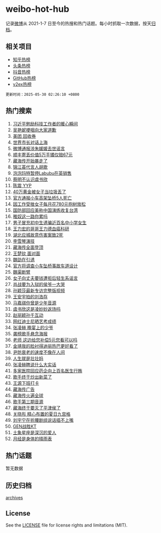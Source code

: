# weibo-hot-hub

记录[微博](https://www.weibo.com)从 2021-1-7 日至今的热搜和热门话题。每小时抓取一次数据，按天[归档](archives)。

## 相关项目

- [知乎热榜](https://github.com/lonnyzhang423/zhihu-hot-hub)
- [头条热榜](https://github.com/lonnyzhang423/toutiao-hot-hub)
- [抖音热榜](https://github.com/lonnyzhang423/douyin-hot-hub)
- [GitHub热榜](https://github.com/lonnyzhang423/github-hot-hub)
- [v2ex热榜](https://github.com/lonnyzhang423/v2ex-hot-hub)


`更新时间：2025-05-30 02:26:10 +0800`

## 热门搜索

1. [习近平勉励科技工作者的暖心瞬间](https://m.weibo.cn/search?containerid=100103type%3D1%26t%3D10%26q%3D%23%E4%B9%A0%E8%BF%91%E5%B9%B3%E5%8B%89%E5%8A%B1%E7%A7%91%E6%8A%80%E5%B7%A5%E4%BD%9C%E8%80%85%E7%9A%84%E6%9A%96%E5%BF%83%E7%9E%AC%E9%97%B4%23&stream_entry_id=51&isnewpage=1&extparam=seat%3D1%26filter_type%3Drealtimehot%26stream_entry_id%3D51%26c_type%3D51%26q%3D%2523%25E4%25B9%25A0%25E8%25BF%2591%25E5%25B9%25B3%25E5%258B%2589%25E5%258A%25B1%25E7%25A7%2591%25E6%258A%2580%25E5%25B7%25A5%25E4%25BD%259C%25E8%2580%2585%25E7%259A%2584%25E6%259A%2596%25E5%25BF%2583%25E7%259E%25AC%25E9%2597%25B4%2523%26pos%3D0%26cate%3D10103%26dgr%3D0%26display_time%3D1748543169%26pre_seqid%3D17485431693570175148787)
1. [吴艳妮哽咽向大家道歉](https://m.weibo.cn/search?containerid=100103type%3D1%26t%3D10%26q%3D%23%E5%90%B4%E8%89%B3%E5%A6%AE%E5%93%BD%E5%92%BD%E5%90%91%E5%A4%A7%E5%AE%B6%E9%81%93%E6%AD%89%23&stream_entry_id=31&isnewpage=1&extparam=seat%3D1%26stream_entry_id%3D31%26q%3D%2523%25E5%2590%25B4%25E8%2589%25B3%25E5%25A6%25AE%25E5%2593%25BD%25E5%2592%25BD%25E5%2590%2591%25E5%25A4%25A7%25E5%25AE%25B6%25E9%2581%2593%25E6%25AD%2589%2523%26pos%3D0%26realpos%3D1%26filter_type%3Drealtimehot%26c_type%3D31%26flag%3D2%26band_rank%3D1%26cate%3D5001%26lcate%3D5001%26dgr%3D0%26display_time%3D1748543169%26pre_seqid%3D17485431693570175148787)
1. [美团 回收券](https://m.weibo.cn/search?containerid=100103type%3D1%26t%3D10%26q%3D%E7%BE%8E%E5%9B%A2+%E5%9B%9E%E6%94%B6%E5%88%B8&stream_entry_id=31&isnewpage=1&extparam=seat%3D1%26stream_entry_id%3D31%26q%3D%25E7%25BE%258E%25E5%259B%25A2%2520%25E5%259B%259E%25E6%2594%25B6%25E5%2588%25B8%26pos%3D1%26realpos%3D2%26filter_type%3Drealtimehot%26c_type%3D31%26flag%3D2%26band_rank%3D2%26cate%3D5001%26lcate%3D5001%26dgr%3D0%26display_time%3D1748543169%26pre_seqid%3D17485431693570175148787)
1. [世界市长对话上海](https://m.weibo.cn/search?containerid=100103type%3D1%26t%3D10%26q%3D%23%E4%B8%96%E7%95%8C%E5%B8%82%E9%95%BF%E5%AF%B9%E8%AF%9D%E4%B8%8A%E6%B5%B7%23&stream_entry_id=31&isnewpage=1&extparam=seat%3D1%26stream_entry_id%3D31%26q%3D%2523%25E4%25B8%2596%25E7%2595%258C%25E5%25B8%2582%25E9%2595%25BF%25E5%25AF%25B9%25E8%25AF%259D%25E4%25B8%258A%25E6%25B5%25B7%2523%26pos%3D2%26realpos%3D3%26filter_type%3Drealtimehot%26c_type%3D31%26flag%3D0%26band_rank%3D3%26cate%3D5001%26lcate%3D5001%26dgr%3D0%26display_time%3D1748543169%26pre_seqid%3D17485431693570175148787)
1. [微博通报涉朱媛媛去世谣言](https://m.weibo.cn/search?containerid=100103type%3D1%26t%3D10%26q%3D%23%E5%BE%AE%E5%8D%9A%E9%80%9A%E6%8A%A5%E6%B6%89%E6%9C%B1%E5%AA%9B%E5%AA%9B%E5%8E%BB%E4%B8%96%E8%B0%A3%E8%A8%80%23&stream_entry_id=31&isnewpage=1&extparam=seat%3D1%26stream_entry_id%3D31%26q%3D%2523%25E5%25BE%25AE%25E5%258D%259A%25E9%2580%259A%25E6%258A%25A5%25E6%25B6%2589%25E6%259C%25B1%25E5%25AA%259B%25E5%25AA%259B%25E5%258E%25BB%25E4%25B8%2596%25E8%25B0%25A3%25E8%25A8%2580%2523%26pos%3D3%26realpos%3D4%26filter_type%3Drealtimehot%26c_type%3D31%26flag%3D2%26band_rank%3D4%26cate%3D5001%26lcate%3D5001%26dgr%3D0%26display_time%3D1748543169%26pre_seqid%3D17485431693570175148787)
1. [顺丰寄丢价值5万手镯仅赔67元](https://m.weibo.cn/search?containerid=100103type%3D1%26t%3D10%26q%3D%23%E9%A1%BA%E4%B8%B0%E5%AF%84%E4%B8%A2%E4%BB%B7%E5%80%BC5%E4%B8%87%E6%89%8B%E9%95%AF%E4%BB%85%E8%B5%9467%E5%85%83%23&stream_entry_id=31&isnewpage=1&extparam=seat%3D1%26stream_entry_id%3D31%26q%3D%2523%25E9%25A1%25BA%25E4%25B8%25B0%25E5%25AF%2584%25E4%25B8%25A2%25E4%25BB%25B7%25E5%2580%25BC5%25E4%25B8%2587%25E6%2589%258B%25E9%2595%25AF%25E4%25BB%2585%25E8%25B5%259467%25E5%2585%2583%2523%26pos%3D4%26realpos%3D5%26filter_type%3Drealtimehot%26c_type%3D31%26flag%3D0%26band_rank%3D5%26cate%3D5001%26lcate%3D5001%26dgr%3D0%26display_time%3D1748543169%26pre_seqid%3D17485431693570175148787)
1. [藏海传开始暴走了](https://m.weibo.cn/search?containerid=100103type%3D1%26t%3D10%26q%3D%23%E8%97%8F%E6%B5%B7%E4%BC%A0%E5%BC%80%E5%A7%8B%E6%9A%B4%E8%B5%B0%E4%BA%86%23&stream_entry_id=31&isnewpage=1&extparam=seat%3D1%26stream_entry_id%3D31%26q%3D%2523%25E8%2597%258F%25E6%25B5%25B7%25E4%25BC%25A0%25E5%25BC%2580%25E5%25A7%258B%25E6%259A%25B4%25E8%25B5%25B0%25E4%25BA%2586%2523%26pos%3D5%26realpos%3D6%26filter_type%3Drealtimehot%26c_type%3D31%26flag%3D0%26band_rank%3D6%26cate%3D5001%26lcate%3D5001%26dgr%3D0%26display_time%3D1748543169%26pre_seqid%3D17485431693570175148787)
1. [锦江荟代言人胡歌](https://m.weibo.cn/search?containerid=100103type%3D1%26t%3D10%26q%3D%23%E9%94%A6%E6%B1%9F%E8%8D%9F%E4%BB%A3%E8%A8%80%E4%BA%BA%E8%83%A1%E6%AD%8C%23&stream_entry_id=31&isnewpage=1&extparam=seat%3D1%26stream_entry_id%3D31%26q%3D%2523%25E9%2594%25A6%25E6%25B1%259F%25E8%258D%259F%25E4%25BB%25A3%25E8%25A8%2580%25E4%25BA%25BA%25E8%2583%25A1%25E6%25AD%258C%2523%26pos%3D6%26is_ad_pos%3D1%26filter_type%3Drealtimehot%26adid%3D288026%26c_type%3D31%26dgr%3D0%26band_rank%3D7%26cate%3D5001%26lcate%3D5001%26topic_ad%3D1%26display_time%3D1748543169%26pre_seqid%3D17485431693570175148787)
1. [泡泡玛特暂停Labubu在英销售](https://m.weibo.cn/search?containerid=100103type%3D1%26t%3D10%26q%3D%23%E6%B3%A1%E6%B3%A1%E7%8E%9B%E7%89%B9%E6%9A%82%E5%81%9CLabubu%E5%9C%A8%E8%8B%B1%E9%94%80%E5%94%AE%23&stream_entry_id=31&isnewpage=1&extparam=seat%3D1%26stream_entry_id%3D31%26q%3D%2523%25E6%25B3%25A1%25E6%25B3%25A1%25E7%258E%259B%25E7%2589%25B9%25E6%259A%2582%25E5%2581%259CLabubu%25E5%259C%25A8%25E8%258B%25B1%25E9%2594%2580%25E5%2594%25AE%2523%26pos%3D7%26realpos%3D7%26filter_type%3Drealtimehot%26c_type%3D31%26flag%3D0%26band_rank%3D7%26cate%3D5001%26lcate%3D5001%26dgr%3D0%26display_time%3D1748543169%26pre_seqid%3D17485431693570175148787)
1. [蔡明不认识虞书欣](https://m.weibo.cn/search?containerid=100103type%3D1%26t%3D10%26q%3D%E8%94%A1%E6%98%8E%E4%B8%8D%E8%AE%A4%E8%AF%86%E8%99%9E%E4%B9%A6%E6%AC%A3&stream_entry_id=31&isnewpage=1&extparam=seat%3D1%26stream_entry_id%3D31%26q%3D%25E8%2594%25A1%25E6%2598%258E%25E4%25B8%258D%25E8%25AE%25A4%25E8%25AF%2586%25E8%2599%259E%25E4%25B9%25A6%25E6%25AC%25A3%26pos%3D8%26realpos%3D8%26filter_type%3Drealtimehot%26c_type%3D31%26flag%3D0%26band_rank%3D8%26cate%3D5001%26lcate%3D5001%26dgr%3D0%26display_time%3D1748543169%26pre_seqid%3D17485431693570175148787)
1. [陈震 YYP](https://m.weibo.cn/search?containerid=100103type%3D1%26t%3D10%26q%3D%E9%99%88%E9%9C%87+YYP&stream_entry_id=31&isnewpage=1&extparam=seat%3D1%26stream_entry_id%3D31%26q%3D%25E9%2599%2588%25E9%259C%2587%2520YYP%26pos%3D9%26realpos%3D9%26filter_type%3Drealtimehot%26c_type%3D31%26flag%3D0%26band_rank%3D9%26cate%3D5001%26lcate%3D5001%26dgr%3D0%26display_time%3D1748543169%26pre_seqid%3D17485431693570175148787)
1. [40万黄金被女子当垃圾丢了](https://m.weibo.cn/search?containerid=100103type%3D1%26t%3D10%26q%3D%2340%E4%B8%87%E9%BB%84%E9%87%91%E8%A2%AB%E5%A5%B3%E5%AD%90%E5%BD%93%E5%9E%83%E5%9C%BE%E4%B8%A2%E4%BA%86%23&stream_entry_id=31&isnewpage=1&extparam=seat%3D1%26stream_entry_id%3D31%26q%3D%252340%25E4%25B8%2587%25E9%25BB%2584%25E9%2587%2591%25E8%25A2%25AB%25E5%25A5%25B3%25E5%25AD%2590%25E5%25BD%2593%25E5%259E%2583%25E5%259C%25BE%25E4%25B8%25A2%25E4%25BA%2586%2523%26pos%3D10%26realpos%3D10%26filter_type%3Drealtimehot%26c_type%3D31%26flag%3D0%26band_rank%3D10%26cate%3D5001%26lcate%3D5001%26dgr%3D0%26display_time%3D1748543169%26pre_seqid%3D17485431693570175148787)
1. [官方通报小车高架坠桥5人死亡](https://m.weibo.cn/search?containerid=100103type%3D1%26t%3D10%26q%3D%23%E5%AE%98%E6%96%B9%E9%80%9A%E6%8A%A5%E5%B0%8F%E8%BD%A6%E9%AB%98%E6%9E%B6%E5%9D%A0%E6%A1%A55%E4%BA%BA%E6%AD%BB%E4%BA%A1%23&stream_entry_id=31&isnewpage=1&extparam=seat%3D1%26stream_entry_id%3D31%26q%3D%2523%25E5%25AE%2598%25E6%2596%25B9%25E9%2580%259A%25E6%258A%25A5%25E5%25B0%258F%25E8%25BD%25A6%25E9%25AB%2598%25E6%259E%25B6%25E5%259D%25A0%25E6%25A1%25A55%25E4%25BA%25BA%25E6%25AD%25BB%25E4%25BA%25A1%2523%26pos%3D11%26realpos%3D11%26filter_type%3Drealtimehot%26c_type%3D31%26flag%3D0%26band_rank%3D11%26cate%3D5001%26lcate%3D5001%26dgr%3D0%26display_time%3D1748543169%26pre_seqid%3D17485431693570175148787)
1. [因工作受挫女子每月花780元抱树放松](https://m.weibo.cn/search?containerid=100103type%3D1%26t%3D10%26q%3D%23%E5%9B%A0%E5%B7%A5%E4%BD%9C%E5%8F%97%E6%8C%AB%E5%A5%B3%E5%AD%90%E6%AF%8F%E6%9C%88%E8%8A%B1780%E5%85%83%E6%8A%B1%E6%A0%91%E6%94%BE%E6%9D%BE%23&stream_entry_id=31&isnewpage=1&extparam=seat%3D1%26stream_entry_id%3D31%26q%3D%2523%25E5%259B%25A0%25E5%25B7%25A5%25E4%25BD%259C%25E5%258F%2597%25E6%258C%25AB%25E5%25A5%25B3%25E5%25AD%2590%25E6%25AF%258F%25E6%259C%2588%25E8%258A%25B1780%25E5%2585%2583%25E6%258A%25B1%25E6%25A0%2591%25E6%2594%25BE%25E6%259D%25BE%2523%26pos%3D12%26realpos%3D12%26filter_type%3Drealtimehot%26c_type%3D31%26flag%3D0%26band_rank%3D12%26cate%3D5001%26lcate%3D5001%26dgr%3D0%26display_time%3D1748543169%26pre_seqid%3D17485431693570175148787)
1. [国防部回应美称中国演练收复台湾](https://m.weibo.cn/search?containerid=100103type%3D1%26t%3D10%26q%3D%23%E5%9B%BD%E9%98%B2%E9%83%A8%E5%9B%9E%E5%BA%94%E7%BE%8E%E7%A7%B0%E4%B8%AD%E5%9B%BD%E6%BC%94%E7%BB%83%E6%94%B6%E5%A4%8D%E5%8F%B0%E6%B9%BE%23&stream_entry_id=31&isnewpage=1&extparam=seat%3D1%26stream_entry_id%3D31%26q%3D%2523%25E5%259B%25BD%25E9%2598%25B2%25E9%2583%25A8%25E5%259B%259E%25E5%25BA%2594%25E7%25BE%258E%25E7%25A7%25B0%25E4%25B8%25AD%25E5%259B%25BD%25E6%25BC%2594%25E7%25BB%2583%25E6%2594%25B6%25E5%25A4%258D%25E5%258F%25B0%25E6%25B9%25BE%2523%26pos%3D13%26realpos%3D13%26filter_type%3Drealtimehot%26c_type%3D31%26flag%3D0%26band_rank%3D13%26cate%3D5001%26lcate%3D5001%26dgr%3D0%26display_time%3D1748543169%26pre_seqid%3D17485431693570175148787)
1. [稚奴这一路你累吗](https://m.weibo.cn/search?containerid=100103type%3D1%26t%3D10%26q%3D%E7%A8%9A%E5%A5%B4%E8%BF%99%E4%B8%80%E8%B7%AF%E4%BD%A0%E7%B4%AF%E5%90%97&stream_entry_id=31&isnewpage=1&extparam=seat%3D1%26stream_entry_id%3D31%26q%3D%25E7%25A8%259A%25E5%25A5%25B4%25E8%25BF%2599%25E4%25B8%2580%25E8%25B7%25AF%25E4%25BD%25A0%25E7%25B4%25AF%25E5%2590%2597%26pos%3D14%26realpos%3D14%26filter_type%3Drealtimehot%26c_type%3D31%26flag%3D0%26band_rank%3D14%26cate%3D5001%26lcate%3D5001%26dgr%3D0%26display_time%3D1748543169%26pre_seqid%3D17485431693570175148787)
1. [男子冒充初中生诱骗近百名中小学女生](https://m.weibo.cn/search?containerid=100103type%3D1%26t%3D10%26q%3D%23%E7%94%B7%E5%AD%90%E5%86%92%E5%85%85%E5%88%9D%E4%B8%AD%E7%94%9F%E8%AF%B1%E9%AA%97%E8%BF%91%E7%99%BE%E5%90%8D%E4%B8%AD%E5%B0%8F%E5%AD%A6%E5%A5%B3%E7%94%9F%23&stream_entry_id=31&isnewpage=1&extparam=seat%3D1%26stream_entry_id%3D31%26q%3D%2523%25E7%2594%25B7%25E5%25AD%2590%25E5%2586%2592%25E5%2585%2585%25E5%2588%259D%25E4%25B8%25AD%25E7%2594%259F%25E8%25AF%25B1%25E9%25AA%2597%25E8%25BF%2591%25E7%2599%25BE%25E5%2590%258D%25E4%25B8%25AD%25E5%25B0%258F%25E5%25AD%25A6%25E5%25A5%25B3%25E7%2594%259F%2523%26pos%3D15%26realpos%3D15%26filter_type%3Drealtimehot%26c_type%3D31%26flag%3D0%26band_rank%3D15%26cate%3D5001%26lcate%3D5001%26dgr%3D0%26display_time%3D1748543169%26pre_seqid%3D17485431693570175148787)
1. [王力宏的哥哥王力德血癌科研](https://m.weibo.cn/search?containerid=100103type%3D1%26t%3D10%26q%3D%23%E7%8E%8B%E5%8A%9B%E5%AE%8F%E7%9A%84%E5%93%A5%E5%93%A5%E7%8E%8B%E5%8A%9B%E5%BE%B7%E8%A1%80%E7%99%8C%E7%A7%91%E7%A0%94%23&stream_entry_id=31&isnewpage=1&extparam=seat%3D1%26stream_entry_id%3D31%26q%3D%2523%25E7%258E%258B%25E5%258A%259B%25E5%25AE%258F%25E7%259A%2584%25E5%2593%25A5%25E5%2593%25A5%25E7%258E%258B%25E5%258A%259B%25E5%25BE%25B7%25E8%25A1%2580%25E7%2599%258C%25E7%25A7%2591%25E7%25A0%2594%2523%26pos%3D16%26realpos%3D16%26filter_type%3Drealtimehot%26c_type%3D31%26flag%3D0%26band_rank%3D16%26cate%3D5001%26lcate%3D5001%26dgr%3D0%26display_time%3D1748543169%26pre_seqid%3D17485431693570175148787)
1. [湖北应城故意伤害案致2死](https://m.weibo.cn/search?containerid=100103type%3D1%26t%3D10%26q%3D%23%E6%B9%96%E5%8C%97%E5%BA%94%E5%9F%8E%E6%95%85%E6%84%8F%E4%BC%A4%E5%AE%B3%E6%A1%88%E8%87%B42%E6%AD%BB%23&stream_entry_id=31&isnewpage=1&extparam=seat%3D1%26stream_entry_id%3D31%26q%3D%2523%25E6%25B9%2596%25E5%258C%2597%25E5%25BA%2594%25E5%259F%258E%25E6%2595%2585%25E6%2584%258F%25E4%25BC%25A4%25E5%25AE%25B3%25E6%25A1%2588%25E8%2587%25B42%25E6%25AD%25BB%2523%26pos%3D17%26realpos%3D17%26filter_type%3Drealtimehot%26c_type%3D31%26flag%3D1%26band_rank%3D17%26cate%3D5001%26lcate%3D5001%26dgr%3D0%26display_time%3D1748543169%26pre_seqid%3D17485431693570175148787)
1. [李雪琴演技](https://m.weibo.cn/search?containerid=100103type%3D1%26t%3D10%26q%3D%E6%9D%8E%E9%9B%AA%E7%90%B4%E6%BC%94%E6%8A%80&stream_entry_id=31&isnewpage=1&extparam=seat%3D1%26stream_entry_id%3D31%26q%3D%25E6%259D%258E%25E9%259B%25AA%25E7%2590%25B4%25E6%25BC%2594%25E6%258A%2580%26pos%3D18%26realpos%3D18%26filter_type%3Drealtimehot%26c_type%3D31%26flag%3D0%26band_rank%3D18%26cate%3D5001%26lcate%3D5001%26dgr%3D0%26display_time%3D1748543169%26pre_seqid%3D17485431693570175148787)
1. [藏海传全面登顶](https://m.weibo.cn/search?containerid=100103type%3D1%26t%3D10%26q%3D%23%E8%97%8F%E6%B5%B7%E4%BC%A0%E5%85%A8%E9%9D%A2%E7%99%BB%E9%A1%B6%23&stream_entry_id=31&isnewpage=1&extparam=seat%3D1%26stream_entry_id%3D31%26q%3D%2523%25E8%2597%258F%25E6%25B5%25B7%25E4%25BC%25A0%25E5%2585%25A8%25E9%259D%25A2%25E7%2599%25BB%25E9%25A1%25B6%2523%26pos%3D19%26realpos%3D19%26filter_type%3Drealtimehot%26c_type%3D31%26flag%3D0%26band_rank%3D19%26cate%3D5001%26lcate%3D5001%26dgr%3D0%26display_time%3D1748543169%26pre_seqid%3D17485431693570175148787)
1. [王楚钦 面对面](https://m.weibo.cn/search?containerid=100103type%3D1%26t%3D10%26q%3D%E7%8E%8B%E6%A5%9A%E9%92%A6+%E9%9D%A2%E5%AF%B9%E9%9D%A2&stream_entry_id=31&isnewpage=1&extparam=seat%3D1%26stream_entry_id%3D31%26q%3D%25E7%258E%258B%25E6%25A5%259A%25E9%2592%25A6%2520%25E9%259D%25A2%25E5%25AF%25B9%25E9%259D%25A2%26pos%3D20%26realpos%3D20%26filter_type%3Drealtimehot%26c_type%3D31%26flag%3D0%26band_rank%3D20%26cate%3D5001%26lcate%3D5001%26dgr%3D0%26display_time%3D1748543169%26pre_seqid%3D17485431693570175148787)
1. [魏劭在引诱](https://m.weibo.cn/search?containerid=100103type%3D1%26t%3D10%26q%3D%E9%AD%8F%E5%8A%AD%E5%9C%A8%E5%BC%95%E8%AF%B1&stream_entry_id=31&isnewpage=1&extparam=seat%3D1%26stream_entry_id%3D31%26q%3D%25E9%25AD%258F%25E5%258A%25AD%25E5%259C%25A8%25E5%25BC%2595%25E8%25AF%25B1%26pos%3D21%26realpos%3D21%26filter_type%3Drealtimehot%26c_type%3D31%26flag%3D0%26band_rank%3D21%26cate%3D5001%26lcate%3D5001%26dgr%3D0%26display_time%3D1748543169%26pre_seqid%3D17485431693570175148787)
1. [官方将调查小车坠桥事故车道设计](https://m.weibo.cn/search?containerid=100103type%3D1%26t%3D10%26q%3D%23%E5%AE%98%E6%96%B9%E5%B0%86%E8%B0%83%E6%9F%A5%E5%B0%8F%E8%BD%A6%E5%9D%A0%E6%A1%A5%E4%BA%8B%E6%95%85%E8%BD%A6%E9%81%93%E8%AE%BE%E8%AE%A1%23&stream_entry_id=31&isnewpage=1&extparam=seat%3D1%26stream_entry_id%3D31%26q%3D%2523%25E5%25AE%2598%25E6%2596%25B9%25E5%25B0%2586%25E8%25B0%2583%25E6%259F%25A5%25E5%25B0%258F%25E8%25BD%25A6%25E5%259D%25A0%25E6%25A1%25A5%25E4%25BA%258B%25E6%2595%2585%25E8%25BD%25A6%25E9%2581%2593%25E8%25AE%25BE%25E8%25AE%25A1%2523%26pos%3D22%26realpos%3D22%26filter_type%3Drealtimehot%26c_type%3D31%26flag%3D0%26band_rank%3D22%26cate%3D5001%26lcate%3D5001%26dgr%3D0%26display_time%3D1748543169%26pre_seqid%3D17485431693570175148787)
1. [魏渠断臂](https://m.weibo.cn/search?containerid=100103type%3D1%26t%3D10%26q%3D%23%E9%AD%8F%E6%B8%A0%E6%96%AD%E8%87%82%23&stream_entry_id=31&isnewpage=1&extparam=seat%3D1%26stream_entry_id%3D31%26q%3D%2523%25E9%25AD%258F%25E6%25B8%25A0%25E6%2596%25AD%25E8%2587%2582%2523%26pos%3D23%26realpos%3D23%26filter_type%3Drealtimehot%26c_type%3D31%26flag%3D0%26band_rank%3D23%26cate%3D5001%26lcate%3D5001%26dgr%3D0%26display_time%3D1748543169%26pre_seqid%3D17485431693570175148787)
1. [女子向丈夫要钱遭拒后轻生系谣言](https://m.weibo.cn/search?containerid=100103type%3D1%26t%3D10%26q%3D%23%E5%A5%B3%E5%AD%90%E5%90%91%E4%B8%88%E5%A4%AB%E8%A6%81%E9%92%B1%E9%81%AD%E6%8B%92%E5%90%8E%E8%BD%BB%E7%94%9F%E7%B3%BB%E8%B0%A3%E8%A8%80%23&stream_entry_id=31&isnewpage=1&extparam=seat%3D1%26stream_entry_id%3D31%26q%3D%2523%25E5%25A5%25B3%25E5%25AD%2590%25E5%2590%2591%25E4%25B8%2588%25E5%25A4%25AB%25E8%25A6%2581%25E9%2592%25B1%25E9%2581%25AD%25E6%258B%2592%25E5%2590%258E%25E8%25BD%25BB%25E7%2594%259F%25E7%25B3%25BB%25E8%25B0%25A3%25E8%25A8%2580%2523%26pos%3D24%26realpos%3D24%26filter_type%3Drealtimehot%26c_type%3D31%26flag%3D32772%26band_rank%3D24%26cate%3D5001%26lcate%3D5001%26dgr%3D0%26display_time%3D1748543169%26pre_seqid%3D17485431693570175148787)
1. [肖战要为入狱的侯爷一大哭](https://m.weibo.cn/search?containerid=100103type%3D1%26t%3D10%26q%3D%23%E8%82%96%E6%88%98%E8%A6%81%E4%B8%BA%E5%85%A5%E7%8B%B1%E7%9A%84%E4%BE%AF%E7%88%B7%E4%B8%80%E5%A4%A7%E5%93%AD%23&stream_entry_id=31&isnewpage=1&extparam=seat%3D1%26stream_entry_id%3D31%26q%3D%2523%25E8%2582%2596%25E6%2588%2598%25E8%25A6%2581%25E4%25B8%25BA%25E5%2585%25A5%25E7%258B%25B1%25E7%259A%2584%25E4%25BE%25AF%25E7%2588%25B7%25E4%25B8%2580%25E5%25A4%25A7%25E5%2593%25AD%2523%26pos%3D25%26realpos%3D25%26filter_type%3Drealtimehot%26c_type%3D31%26flag%3D0%26band_rank%3D25%26cate%3D5001%26lcate%3D5001%26dgr%3D0%26display_time%3D1748543169%26pre_seqid%3D17485431693570175148787)
1. [孙颖莎最新专访完整版视频](https://m.weibo.cn/search?containerid=100103type%3D1%26t%3D10%26q%3D%23%E5%AD%99%E9%A2%96%E8%8E%8E%E6%9C%80%E6%96%B0%E4%B8%93%E8%AE%BF%E5%AE%8C%E6%95%B4%E7%89%88%E8%A7%86%E9%A2%91%23&stream_entry_id=31&isnewpage=1&extparam=seat%3D1%26stream_entry_id%3D31%26q%3D%2523%25E5%25AD%2599%25E9%25A2%2596%25E8%258E%258E%25E6%259C%2580%25E6%2596%25B0%25E4%25B8%2593%25E8%25AE%25BF%25E5%25AE%258C%25E6%2595%25B4%25E7%2589%2588%25E8%25A7%2586%25E9%25A2%2591%2523%26pos%3D26%26realpos%3D26%26filter_type%3Drealtimehot%26c_type%3D31%26flag%3D0%26band_rank%3D26%26cate%3D5001%26lcate%3D5001%26dgr%3D0%26display_time%3D1748543169%26pre_seqid%3D17485431693570175148787)
1. [王安宇拍的刘浩存](https://m.weibo.cn/search?containerid=100103type%3D1%26t%3D10%26q%3D%E7%8E%8B%E5%AE%89%E5%AE%87%E6%8B%8D%E7%9A%84%E5%88%98%E6%B5%A9%E5%AD%98&stream_entry_id=31&isnewpage=1&extparam=seat%3D1%26stream_entry_id%3D31%26q%3D%25E7%258E%258B%25E5%25AE%2589%25E5%25AE%2587%25E6%258B%258D%25E7%259A%2584%25E5%2588%2598%25E6%25B5%25A9%25E5%25AD%2598%26pos%3D27%26realpos%3D27%26filter_type%3Drealtimehot%26c_type%3D31%26flag%3D0%26band_rank%3D27%26cate%3D5001%26lcate%3D5001%26dgr%3D0%26display_time%3D1748543169%26pre_seqid%3D17485431693570175148787)
1. [马嘉祺你曾是少年音源](https://m.weibo.cn/search?containerid=100103type%3D1%26t%3D10%26q%3D%E9%A9%AC%E5%98%89%E7%A5%BA%E4%BD%A0%E6%9B%BE%E6%98%AF%E5%B0%91%E5%B9%B4%E9%9F%B3%E6%BA%90&stream_entry_id=31&isnewpage=1&extparam=seat%3D1%26stream_entry_id%3D31%26q%3D%25E9%25A9%25AC%25E5%2598%2589%25E7%25A5%25BA%25E4%25BD%25A0%25E6%259B%25BE%25E6%2598%25AF%25E5%25B0%2591%25E5%25B9%25B4%25E9%259F%25B3%25E6%25BA%2590%26pos%3D28%26realpos%3D28%26filter_type%3Drealtimehot%26c_type%3D31%26flag%3D0%26band_rank%3D28%26cate%3D5001%26lcate%3D5001%26dgr%3D0%26display_time%3D1748543169%26pre_seqid%3D17485431693570175148787)
1. [虞书欣这是凌妙妙返场吗](https://m.weibo.cn/search?containerid=100103type%3D1%26t%3D10%26q%3D%E8%99%9E%E4%B9%A6%E6%AC%A3%E8%BF%99%E6%98%AF%E5%87%8C%E5%A6%99%E5%A6%99%E8%BF%94%E5%9C%BA%E5%90%97&stream_entry_id=31&isnewpage=1&extparam=seat%3D1%26stream_entry_id%3D31%26q%3D%25E8%2599%259E%25E4%25B9%25A6%25E6%25AC%25A3%25E8%25BF%2599%25E6%2598%25AF%25E5%2587%258C%25E5%25A6%2599%25E5%25A6%2599%25E8%25BF%2594%25E5%259C%25BA%25E5%2590%2597%26pos%3D29%26realpos%3D29%26filter_type%3Drealtimehot%26c_type%3D31%26flag%3D0%26band_rank%3D29%26cate%3D5001%26lcate%3D5001%26dgr%3D0%26display_time%3D1748543169%26pre_seqid%3D17485431693570175148787)
1. [赵丽颖孙千互动](https://m.weibo.cn/search?containerid=100103type%3D1%26t%3D10%26q%3D%23%E8%B5%B5%E4%B8%BD%E9%A2%96%E5%AD%99%E5%8D%83%E4%BA%92%E5%8A%A8%23&stream_entry_id=31&isnewpage=1&extparam=seat%3D1%26stream_entry_id%3D31%26q%3D%2523%25E8%25B5%25B5%25E4%25B8%25BD%25E9%25A2%2596%25E5%25AD%2599%25E5%258D%2583%25E4%25BA%2592%25E5%258A%25A8%2523%26pos%3D30%26realpos%3D30%26filter_type%3Drealtimehot%26c_type%3D31%26flag%3D0%26band_rank%3D30%26cate%3D5001%26lcate%3D5001%26dgr%3D0%26display_time%3D1748543169%26pre_seqid%3D17485431693570175148787)
1. [网红迪士尼晒艺考成绩](https://m.weibo.cn/search?containerid=100103type%3D1%26t%3D10%26q%3D%23%E7%BD%91%E7%BA%A2%E8%BF%AA%E5%A3%AB%E5%B0%BC%E6%99%92%E8%89%BA%E8%80%83%E6%88%90%E7%BB%A9%23&stream_entry_id=31&isnewpage=1&extparam=seat%3D1%26stream_entry_id%3D31%26q%3D%2523%25E7%25BD%2591%25E7%25BA%25A2%25E8%25BF%25AA%25E5%25A3%25AB%25E5%25B0%25BC%25E6%2599%2592%25E8%2589%25BA%25E8%2580%2583%25E6%2588%2590%25E7%25BB%25A9%2523%26pos%3D31%26realpos%3D31%26filter_type%3Drealtimehot%26c_type%3D31%26flag%3D1%26band_rank%3D31%26cate%3D5001%26lcate%3D5001%26dgr%3D0%26display_time%3D1748543169%26pre_seqid%3D17485431693570175148787)
1. [张凌赫 晚宴上的少爷](https://m.weibo.cn/search?containerid=100103type%3D1%26t%3D10%26q%3D%E5%BC%A0%E5%87%8C%E8%B5%AB+%E6%99%9A%E5%AE%B4%E4%B8%8A%E7%9A%84%E5%B0%91%E7%88%B7&stream_entry_id=31&isnewpage=1&extparam=seat%3D1%26stream_entry_id%3D31%26q%3D%25E5%25BC%25A0%25E5%2587%258C%25E8%25B5%25AB%2520%25E6%2599%259A%25E5%25AE%25B4%25E4%25B8%258A%25E7%259A%2584%25E5%25B0%2591%25E7%2588%25B7%26pos%3D32%26realpos%3D32%26filter_type%3Drealtimehot%26c_type%3D31%26flag%3D0%26band_rank%3D32%26cate%3D5001%26lcate%3D5001%26dgr%3D0%26display_time%3D1748543169%26pre_seqid%3D17485431693570175148787)
1. [袭榜歌手悬念海报](https://m.weibo.cn/search?containerid=100103type%3D1%26t%3D10%26q%3D%23%E8%A2%AD%E6%A6%9C%E6%AD%8C%E6%89%8B%E6%82%AC%E5%BF%B5%E6%B5%B7%E6%8A%A5%23&stream_entry_id=31&isnewpage=1&extparam=seat%3D1%26stream_entry_id%3D31%26q%3D%2523%25E8%25A2%25AD%25E6%25A6%259C%25E6%25AD%258C%25E6%2589%258B%25E6%2582%25AC%25E5%25BF%25B5%25E6%25B5%25B7%25E6%258A%25A5%2523%26pos%3D33%26realpos%3D33%26filter_type%3Drealtimehot%26c_type%3D31%26flag%3D0%26band_rank%3D33%26cate%3D5001%26lcate%3D5001%26dgr%3D0%26display_time%3D1748543169%26pre_seqid%3D17485431693570175148787)
1. [老师 这边给您补偿5元您看可以吗](https://m.weibo.cn/search?containerid=100103type%3D1%26t%3D10%26q%3D%E8%80%81%E5%B8%88+%E8%BF%99%E8%BE%B9%E7%BB%99%E6%82%A8%E8%A1%A5%E5%81%BF5%E5%85%83%E6%82%A8%E7%9C%8B%E5%8F%AF%E4%BB%A5%E5%90%97&stream_entry_id=31&isnewpage=1&extparam=seat%3D1%26stream_entry_id%3D31%26q%3D%25E8%2580%2581%25E5%25B8%2588%2520%25E8%25BF%2599%25E8%25BE%25B9%25E7%25BB%2599%25E6%2582%25A8%25E8%25A1%25A5%25E5%2581%25BF5%25E5%2585%2583%25E6%2582%25A8%25E7%259C%258B%25E5%258F%25AF%25E4%25BB%25A5%25E5%2590%2597%26pos%3D34%26realpos%3D34%26filter_type%3Drealtimehot%26c_type%3D31%26flag%3D0%26band_rank%3D34%26cate%3D5001%26lcate%3D5001%26dgr%3D0%26display_time%3D1748543169%26pre_seqid%3D17485431693570175148787)
1. [金靖我的脸衬得迪丽热巴更好看了](https://m.weibo.cn/search?containerid=100103type%3D1%26t%3D10%26q%3D%23%E9%87%91%E9%9D%96%E6%88%91%E7%9A%84%E8%84%B8%E8%A1%AC%E5%BE%97%E8%BF%AA%E4%B8%BD%E7%83%AD%E5%B7%B4%E6%9B%B4%E5%A5%BD%E7%9C%8B%E4%BA%86%23&stream_entry_id=31&isnewpage=1&extparam=seat%3D1%26stream_entry_id%3D31%26q%3D%2523%25E9%2587%2591%25E9%259D%2596%25E6%2588%2591%25E7%259A%2584%25E8%2584%25B8%25E8%25A1%25AC%25E5%25BE%2597%25E8%25BF%25AA%25E4%25B8%25BD%25E7%2583%25AD%25E5%25B7%25B4%25E6%259B%25B4%25E5%25A5%25BD%25E7%259C%258B%25E4%25BA%2586%2523%26pos%3D35%26realpos%3D35%26filter_type%3Drealtimehot%26c_type%3D31%26flag%3D0%26band_rank%3D35%26cate%3D5001%26lcate%3D5001%26dgr%3D0%26display_time%3D1748543169%26pre_seqid%3D17485431693570175148787)
1. [尹昉衰老的速度不像在人间](https://m.weibo.cn/search?containerid=100103type%3D1%26t%3D10%26q%3D%E5%B0%B9%E6%98%89%E8%A1%B0%E8%80%81%E7%9A%84%E9%80%9F%E5%BA%A6%E4%B8%8D%E5%83%8F%E5%9C%A8%E4%BA%BA%E9%97%B4&stream_entry_id=31&isnewpage=1&extparam=seat%3D1%26stream_entry_id%3D31%26q%3D%25E5%25B0%25B9%25E6%2598%2589%25E8%25A1%25B0%25E8%2580%2581%25E7%259A%2584%25E9%2580%259F%25E5%25BA%25A6%25E4%25B8%258D%25E5%2583%258F%25E5%259C%25A8%25E4%25BA%25BA%25E9%2597%25B4%26pos%3D36%26realpos%3D36%26filter_type%3Drealtimehot%26c_type%3D31%26flag%3D0%26band_rank%3D36%26cate%3D5001%26lcate%3D5001%26dgr%3D0%26display_time%3D1748543169%26pre_seqid%3D17485431693570175148787)
1. [人生就是壮壮妈](https://m.weibo.cn/search?containerid=100103type%3D1%26t%3D10%26q%3D%E4%BA%BA%E7%94%9F%E5%B0%B1%E6%98%AF%E5%A3%AE%E5%A3%AE%E5%A6%88&stream_entry_id=31&isnewpage=1&extparam=seat%3D1%26stream_entry_id%3D31%26q%3D%25E4%25BA%25BA%25E7%2594%259F%25E5%25B0%25B1%25E6%2598%25AF%25E5%25A3%25AE%25E5%25A3%25AE%25E5%25A6%2588%26pos%3D37%26realpos%3D37%26filter_type%3Drealtimehot%26c_type%3D31%26flag%3D0%26band_rank%3D37%26cate%3D5001%26lcate%3D5001%26dgr%3D0%26display_time%3D1748543169%26pre_seqid%3D17485431693570175148787)
1. [张凌赫瞎说什么大实话](https://m.weibo.cn/search?containerid=100103type%3D1%26t%3D10%26q%3D%E5%BC%A0%E5%87%8C%E8%B5%AB%E7%9E%8E%E8%AF%B4%E4%BB%80%E4%B9%88%E5%A4%A7%E5%AE%9E%E8%AF%9D&stream_entry_id=31&isnewpage=1&extparam=seat%3D1%26stream_entry_id%3D31%26q%3D%25E5%25BC%25A0%25E5%2587%258C%25E8%25B5%25AB%25E7%259E%258E%25E8%25AF%25B4%25E4%25BB%2580%25E4%25B9%2588%25E5%25A4%25A7%25E5%25AE%259E%25E8%25AF%259D%26pos%3D38%26realpos%3D38%26filter_type%3Drealtimehot%26c_type%3D31%26flag%3D1%26band_rank%3D38%26cate%3D5001%26lcate%3D5001%26dgr%3D0%26display_time%3D1748543169%26pre_seqid%3D17485431693570175148787)
1. [多家医院回应药企向上百名医生行贿](https://m.weibo.cn/search?containerid=100103type%3D1%26t%3D10%26q%3D%23%E5%A4%9A%E5%AE%B6%E5%8C%BB%E9%99%A2%E5%9B%9E%E5%BA%94%E8%8D%AF%E4%BC%81%E5%90%91%E4%B8%8A%E7%99%BE%E5%90%8D%E5%8C%BB%E7%94%9F%E8%A1%8C%E8%B4%BF%23&stream_entry_id=31&isnewpage=1&extparam=seat%3D1%26stream_entry_id%3D31%26q%3D%2523%25E5%25A4%259A%25E5%25AE%25B6%25E5%258C%25BB%25E9%2599%25A2%25E5%259B%259E%25E5%25BA%2594%25E8%258D%25AF%25E4%25BC%2581%25E5%2590%2591%25E4%25B8%258A%25E7%2599%25BE%25E5%2590%258D%25E5%258C%25BB%25E7%2594%259F%25E8%25A1%258C%25E8%25B4%25BF%2523%26pos%3D39%26realpos%3D39%26filter_type%3Drealtimehot%26c_type%3D31%26flag%3D0%26band_rank%3D39%26cate%3D5001%26lcate%3D5001%26dgr%3D0%26display_time%3D1748543169%26pre_seqid%3D17485431693570175148787)
1. [歌手终于炒出新菜了](https://m.weibo.cn/search?containerid=100103type%3D1%26t%3D10%26q%3D%E6%AD%8C%E6%89%8B%E7%BB%88%E4%BA%8E%E7%82%92%E5%87%BA%E6%96%B0%E8%8F%9C%E4%BA%86&stream_entry_id=31&isnewpage=1&extparam=seat%3D1%26stream_entry_id%3D31%26q%3D%25E6%25AD%258C%25E6%2589%258B%25E7%25BB%2588%25E4%25BA%258E%25E7%2582%2592%25E5%2587%25BA%25E6%2596%25B0%25E8%258F%259C%25E4%25BA%2586%26pos%3D40%26realpos%3D40%26filter_type%3Drealtimehot%26c_type%3D31%26flag%3D0%26band_rank%3D40%26cate%3D5001%26lcate%3D5001%26dgr%3D0%26display_time%3D1748543169%26pre_seqid%3D17485431693570175148787)
1. [王源下班打卡](https://m.weibo.cn/search?containerid=100103type%3D1%26t%3D10%26q%3D%23%E7%8E%8B%E6%BA%90%E4%B8%8B%E7%8F%AD%E6%89%93%E5%8D%A1%23&stream_entry_id=31&isnewpage=1&extparam=seat%3D1%26stream_entry_id%3D31%26q%3D%2523%25E7%258E%258B%25E6%25BA%2590%25E4%25B8%258B%25E7%258F%25AD%25E6%2589%2593%25E5%258D%25A1%2523%26pos%3D41%26realpos%3D41%26filter_type%3Drealtimehot%26c_type%3D31%26flag%3D1%26band_rank%3D41%26cate%3D5001%26lcate%3D5001%26dgr%3D0%26display_time%3D1748543169%26pre_seqid%3D17485431693570175148787)
1. [藏海传广告](https://m.weibo.cn/search?containerid=100103type%3D1%26t%3D10%26q%3D%E8%97%8F%E6%B5%B7%E4%BC%A0%E5%B9%BF%E5%91%8A&stream_entry_id=31&isnewpage=1&extparam=seat%3D1%26stream_entry_id%3D31%26q%3D%25E8%2597%258F%25E6%25B5%25B7%25E4%25BC%25A0%25E5%25B9%25BF%25E5%2591%258A%26pos%3D42%26realpos%3D42%26filter_type%3Drealtimehot%26c_type%3D31%26flag%3D0%26band_rank%3D42%26cate%3D5001%26lcate%3D5001%26dgr%3D0%26display_time%3D1748543169%26pre_seqid%3D17485431693570175148787)
1. [藏海传火遍全球](https://m.weibo.cn/search?containerid=100103type%3D1%26t%3D10%26q%3D%E8%97%8F%E6%B5%B7%E4%BC%A0%E7%81%AB%E9%81%8D%E5%85%A8%E7%90%83&stream_entry_id=31&isnewpage=1&extparam=seat%3D1%26stream_entry_id%3D31%26q%3D%25E8%2597%258F%25E6%25B5%25B7%25E4%25BC%25A0%25E7%2581%25AB%25E9%2581%258D%25E5%2585%25A8%25E7%2590%2583%26pos%3D43%26realpos%3D43%26filter_type%3Drealtimehot%26c_type%3D31%26flag%3D0%26band_rank%3D43%26cate%3D5001%26lcate%3D5001%26dgr%3D0%26display_time%3D1748543169%26pre_seqid%3D17485431693570175148787)
1. [歌手第三期音源](https://m.weibo.cn/search?containerid=100103type%3D1%26t%3D10%26q%3D%23%E6%AD%8C%E6%89%8B%E7%AC%AC%E4%B8%89%E6%9C%9F%E9%9F%B3%E6%BA%90%23&stream_entry_id=31&isnewpage=1&extparam=seat%3D1%26stream_entry_id%3D31%26q%3D%2523%25E6%25AD%258C%25E6%2589%258B%25E7%25AC%25AC%25E4%25B8%2589%25E6%259C%259F%25E9%259F%25B3%25E6%25BA%2590%2523%26pos%3D44%26realpos%3D44%26filter_type%3Drealtimehot%26c_type%3D31%26flag%3D0%26band_rank%3D44%26cate%3D5001%26lcate%3D5001%26dgr%3D0%26display_time%3D1748543169%26pre_seqid%3D17485431693570175148787)
1. [藏海终于要灭了平津侯了](https://m.weibo.cn/search?containerid=100103type%3D1%26t%3D10%26q%3D%23%E8%97%8F%E6%B5%B7%E7%BB%88%E4%BA%8E%E8%A6%81%E7%81%AD%E4%BA%86%E5%B9%B3%E6%B4%A5%E4%BE%AF%E4%BA%86%23&stream_entry_id=31&isnewpage=1&extparam=seat%3D1%26stream_entry_id%3D31%26q%3D%2523%25E8%2597%258F%25E6%25B5%25B7%25E7%25BB%2588%25E4%25BA%258E%25E8%25A6%2581%25E7%2581%25AD%25E4%25BA%2586%25E5%25B9%25B3%25E6%25B4%25A5%25E4%25BE%25AF%25E4%25BA%2586%2523%26pos%3D45%26realpos%3D45%26filter_type%3Drealtimehot%26c_type%3D31%26flag%3D1%26band_rank%3D45%26cate%3D5001%26lcate%3D5001%26dgr%3D0%26display_time%3D1748543169%26pre_seqid%3D17485431693570175148787)
1. [关晓彤 精心布置的夏日九宫格](https://m.weibo.cn/search?containerid=100103type%3D1%26t%3D10%26q%3D%E5%85%B3%E6%99%93%E5%BD%A4+%E7%B2%BE%E5%BF%83%E5%B8%83%E7%BD%AE%E7%9A%84%E5%A4%8F%E6%97%A5%E4%B9%9D%E5%AE%AB%E6%A0%BC&stream_entry_id=31&isnewpage=1&extparam=seat%3D1%26stream_entry_id%3D31%26q%3D%25E5%2585%25B3%25E6%2599%2593%25E5%25BD%25A4%2520%25E7%25B2%25BE%25E5%25BF%2583%25E5%25B8%2583%25E7%25BD%25AE%25E7%259A%2584%25E5%25A4%258F%25E6%2597%25A5%25E4%25B9%259D%25E5%25AE%25AB%25E6%25A0%25BC%26pos%3D46%26realpos%3D46%26filter_type%3Drealtimehot%26c_type%3D31%26flag%3D0%26band_rank%3D46%26cate%3D5001%26lcate%3D5001%26dgr%3D0%26display_time%3D1748543169%26pre_seqid%3D17485431693570175148787)
1. [刘宇宁在折腰剧组说话插不上嘴](https://m.weibo.cn/search?containerid=100103type%3D1%26t%3D10%26q%3D%23%E5%88%98%E5%AE%87%E5%AE%81%E5%9C%A8%E6%8A%98%E8%85%B0%E5%89%A7%E7%BB%84%E8%AF%B4%E8%AF%9D%E6%8F%92%E4%B8%8D%E4%B8%8A%E5%98%B4%23&stream_entry_id=31&isnewpage=1&extparam=seat%3D1%26stream_entry_id%3D31%26q%3D%2523%25E5%2588%2598%25E5%25AE%2587%25E5%25AE%2581%25E5%259C%25A8%25E6%258A%2598%25E8%2585%25B0%25E5%2589%25A7%25E7%25BB%2584%25E8%25AF%25B4%25E8%25AF%259D%25E6%258F%2592%25E4%25B8%258D%25E4%25B8%258A%25E5%2598%25B4%2523%26pos%3D47%26realpos%3D47%26filter_type%3Drealtimehot%26c_type%3D31%26flag%3D1%26band_rank%3D47%26cate%3D5001%26lcate%3D5001%26dgr%3D0%26display_time%3D1748543169%26pre_seqid%3D17485431693570175148787)
1. [GEN战胜KT](https://m.weibo.cn/search?containerid=100103type%3D1%26t%3D10%26q%3D%23GEN%E6%88%98%E8%83%9CKT%23&stream_entry_id=31&isnewpage=1&extparam=seat%3D1%26stream_entry_id%3D31%26q%3D%2523GEN%25E6%2588%2598%25E8%2583%259CKT%2523%26pos%3D48%26realpos%3D48%26filter_type%3Drealtimehot%26c_type%3D31%26flag%3D0%26band_rank%3D48%26cate%3D5001%26lcate%3D5001%26dgr%3D0%26display_time%3D1748543169%26pre_seqid%3D17485431693570175148787)
1. [土象星座是深沉的爱人](https://m.weibo.cn/search?containerid=100103type%3D1%26t%3D10%26q%3D%23%E5%9C%9F%E8%B1%A1%E6%98%9F%E5%BA%A7%E6%98%AF%E6%B7%B1%E6%B2%89%E7%9A%84%E7%88%B1%E4%BA%BA%23&stream_entry_id=31&isnewpage=1&extparam=seat%3D1%26stream_entry_id%3D31%26q%3D%2523%25E5%259C%259F%25E8%25B1%25A1%25E6%2598%259F%25E5%25BA%25A7%25E6%2598%25AF%25E6%25B7%25B1%25E6%25B2%2589%25E7%259A%2584%25E7%2588%25B1%25E4%25BA%25BA%2523%26pos%3D49%26realpos%3D49%26filter_type%3Drealtimehot%26c_type%3D31%26flag%3D0%26band_rank%3D49%26cate%3D5001%26lcate%3D5001%26dgr%3D0%26display_time%3D1748543169%26pre_seqid%3D17485431693570175148787)
1. [月经是身体的晴雨表](https://m.weibo.cn/search?containerid=100103type%3D1%26t%3D10%26q%3D%E6%9C%88%E7%BB%8F%E6%98%AF%E8%BA%AB%E4%BD%93%E7%9A%84%E6%99%B4%E9%9B%A8%E8%A1%A8&stream_entry_id=31&isnewpage=1&extparam=seat%3D1%26stream_entry_id%3D31%26q%3D%25E6%259C%2588%25E7%25BB%258F%25E6%2598%25AF%25E8%25BA%25AB%25E4%25BD%2593%25E7%259A%2584%25E6%2599%25B4%25E9%259B%25A8%25E8%25A1%25A8%26pos%3D50%26realpos%3D50%26filter_type%3Drealtimehot%26c_type%3D31%26flag%3D0%26band_rank%3D50%26cate%3D5001%26lcate%3D5001%26dgr%3D0%26display_time%3D1748543169%26pre_seqid%3D17485431693570175148787)

## 热门话题

暂无数据

## 历史归档

[archives](archives)

## License

See the [LICENSE](LICENSE) file for license rights and limitations (MIT).
